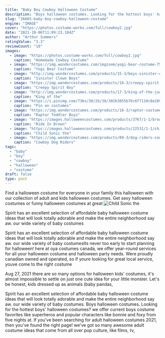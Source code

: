 ```yaml
---
title: "Baby Boy Cowboy Halloween Costume"
description: "Boys halloween costumes. Looking for the hottest boys' halloween costumes? we offer current boys costume favorites like superheros and popular characters like bonnie and foxy from five nights at"
slug: "26665-baby-boy-cowboy-halloween-costume"
engine: "IMAGE"
cover: "https://photos.costume-works.com/full/cowboy2.jpg"
date: "2021-10-06T11:09:23.184Z"
author: "Arthur Summers"
ratingValue: "3.3"
reviewCount: "10"
images:
  - image: "https://photos.costume-works.com/full/cowboy2.jpg"
    caption: "Homemade Cowboy Costume"
  - image: "https://img.wondercostumes.com/imgzoom/yogi-bear-costume-75013.jpg"
    caption: "Yogi Bear Costume"
  - image: "http://img.wondercostumes.com/products/15-3/boys-sinister-clown-costume.jpg"
    caption: "Sinister Clown Boys"
  - image: "https://img.wondercostumes.com/products/16-3/creepy-spirit-boy-costume.jpg"
    caption: "Creepy Spirit Boy"
  - image: "http://img.wondercostumes.com/products/17-3/king-of-the-jungle-baby-lion-costume.jpg"
    caption: "King of the"
  - image: "https://i.pinimg.com/736x/30/2b/38/302b3855b76c6f7110c8e109f9ddb4ff--boy-halloween-costumes-halloween-ideas.jpg"
    caption: "Pin on costumes"
  - image: "https://img.wondercostumes.com/products/16-3/raptor-costume.jpg"
    caption: "Raptor Toddler Boys"
  - image: "https://images.halloweencostumes.com/products/3767/1-1/brown-horse-costume1.jpg"
    caption: "Ride In Brown"
  - image: "https://images.halloweencostumes.com/products/22531/1-1/child-sonic-the-hedgehog-mask.jpg"
    caption: "Child Sonic the"
  - image: "https://img.wondercostumes.com/products/09-3/dog-riders-cowboy-pet-costume.jpg"
    caption: "Cowboy Dog Riders"
tags:
  - "baby"
  - "boy"
  - "cowboy"
  - "halloween"
  - "costume"
draft: false
type: post
---
```


Find a halloween costume for everyone in your family this halloween with our collection of adult and kids halloween costumes. Get sexy halloween costumes or funny halloween costumes at great
![Child Sonic the](https://images.halloweencostumes.com/products/22531/1-1/child-sonic-the-hedgehog-mask.jpg "Child Sonic the")

Spirit has an excellent selection of affordable baby halloween costume ideas that will look totally adorable and make the entire neighborhood say aw. our wide variety of baby costumes
<!--inArticleAds-->

<!--galleryOne-->

Spirit has an excellent selection of affordable baby halloween costume ideas that will look totally adorable and make the entire neighborhood say aw. our wide variety of baby costumesIts never too early to start planning for halloween! here at oya costumes canada, we offer year-round services for all your halloween costume and halloween party needs. Were proudly canadian owned and operated, so if youre looking for great local service, youve come to the right costume
<!--inArticleAds-->

<!--galleryTwo-->

Aug 27, 2021 there are so many options for halloween kids' costumes, it's almost impossible to settle on just one cute idea for your little monster. Let's be honest, kids dressed up as animals (baby pandas,
<!--galleryThree-->

Spirit has an excellent selection of affordable baby halloween costume ideas that will look totally adorable and make the entire neighborhood say aw. our wide variety of baby costumes. Boys halloween costumes. Looking for the hottest boys' halloween costumes? we offer current boys costume favorites like superheros and popular characters like bonnie and foxy from five nights at. If you've been searching for adult halloween costumes 2021, then you've found the right page! we've got so many awesome adult costume ideas that come from all over pop culture, like films, tv,